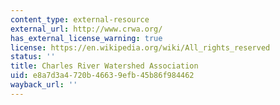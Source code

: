 ```yaml
---
content_type: external-resource
external_url: http://www.crwa.org/
has_external_license_warning: true
license: https://en.wikipedia.org/wiki/All_rights_reserved
status: ''
title: Charles River Watershed Association
uid: e8a7d3a4-720b-4663-9efb-45b86f984462
wayback_url: ''
---
```

